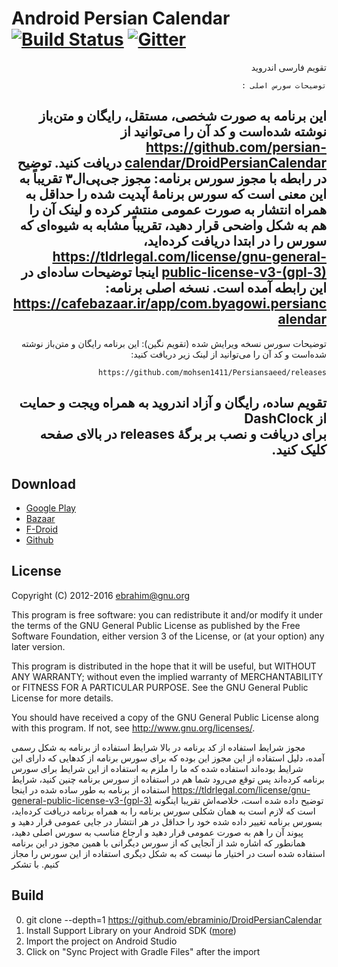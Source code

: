 Android Persian Calendar [![Build Status](https://travis-ci.org/ebraminio/DroidPersianCalendar.svg?branch=master)](https://travis-ci.org/ebraminio/DroidPersianCalendar)  [![Gitter](https://badges.gitter.im/Join%20Chat.svg)](https://gitter.im/ebraminio/DroidPersianCalendar)
=============================
<div lang="fa" dir="rtl">تقویم فارسی اندروید<br />
    
    
    
    توضیحات سورس اصلی :
 این برنامه به صورت شخصی، مستقل، رایگان و متن‌باز نوشته شده‌است و کد آن را می‌توانید از https://github.com/persian-calendar/DroidPersianCalendar دریافت کنید. توضیح در رابطه با مجوز سورس برنامه: مجوز جی‌پی‌ال۳ تقریباً به این معنی است که سورس برنامهٔ آپدیت شده را حداقل به همراه انتشار به صورت عمومی منتشر کرده و لینک آن را هم به شکل واضحی قرار دهید، تقریباً مشابه به شیوه‌ای که سورس را در ابتدا دریافت کرده‌اید،  https://tldrlegal.com/license/gnu-general-public-license-v3-(gpl-3) اینجا توضیحات ساده‌ای در این رابطه آمده است.
نسخه اصلی برنامه:
https://cafebazaar.ir/app/com.byagowi.persiancalendar
-----------------------------------------
توضیحات سورس نسخه ویرایش شده (تقویم نگین):
این برنامه رایگان و متن‌باز نوشته شده‌است و کد آن را می‌توانید از لینک زیر دریافت کنید:
    
    https://github.com/mohsen1411/Persiansaeed/releases
    
تقویم ساده، رایگان و آزاد اندروید به همراه ویجت و حمایت از DashClock<br />
برای دریافت و نصب بر برگهٔ releases در بالای صفحه کلیک کنید.</div>
-----------------------------

Download
-----------------------------
<ul>
    <li> <a href="https://play.google.com/store/apps/details?id=com.byagowi.persiancalendar" >Google Play</a> </li>
    <li> <a href="http://cafebazaar.ir/app/com.byagowi.persiancalendar" >Bazaar</a> </li>
    <li> <a href="https://f-droid.org/app/com.byagowi.persiancalendar" >F-Droid</a> </li>
    <li> <a href="https://github.com/ebraminio/DroidPersianCalendar/releases/" >Github</a> </li>
</ul>

License
-----------------------------
Copyright (C) 2012-2016  ebrahim@gnu.org

This program is free software: you can redistribute it and/or modify 
it under the terms of the GNU General Public License as published by 
the Free Software Foundation, either version 3 of the License, or 
(at your option) any later version.

This program is distributed in the hope that it will be useful, 
but WITHOUT ANY WARRANTY; without even the implied warranty of 
MERCHANTABILITY or FITNESS FOR A PARTICULAR PURPOSE.  See the 
GNU General Public License for more details.

You should have received a copy of the GNU General Public License 
along with this program.  If not, see http://www.gnu.org/licenses/.




مجوز شرایط استفاده از کد برنامه
در بالا شرایط استفاده از برنامه به شکل رسمی آمده، دلیل استفاده از این مجوز این بوده که برای سورس برنامه از کدهایی که دارای این شرایط بوده‌اند استفاده شده که ما را ملزم به استفاده از این شرایط برای سورس برنامه کرده‌اند پس توقع می‌رود شما هم در استفاده از سورس برنامه چنین کنید، شرایط استفاده از برنامه به طور ساده شده در اینجا https://tldrlegal.com/license/gnu-general-public-license-v3-(gpl-3) توضیح داده شده است، خلاصه‌اش تقریبا اینگونه است که لازم است به همان شکلی سورس برنامه را به همراه برنامه دریافت کرده‌اید، بسورس برنامه تغییر داده شده خود را حداقل در هر انتشار در جایی عمومی قرار دهید و پیوند آن را هم به صورت عمومی قرار دهید و ارجاع مناسب به سورس اصلی دهید، همانطور که اشاره شد از آنجایی که از سورس دیگرانی با همین مجوز در این برنامه استفاده شده است در اختیار ما نیست که به شکل دیگری استفاده از این سورس را مجاز کنیم. با تشکر




Build
-----------------------------
0. git clone --depth=1 https://github.com/ebraminio/DroidPersianCalendar
1. Install Support Library on your Android SDK ([more](https://developer.android.com/tools/support-library/setup.html))
2. Import the project on Android Studio
3. Click on "Sync Project with Gradle Files" after the import
